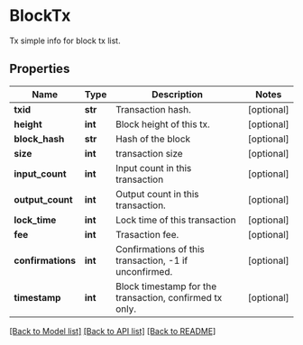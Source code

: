 # BlockTx

Tx simple info for block tx list.
## Properties
Name | Type | Description | Notes
------------ | ------------- | ------------- | -------------
**txid** | **str** | Transaction hash. | [optional] 
**height** | **int** | Block height of this tx. | [optional] 
**block_hash** | **str** | Hash of the block | [optional] 
**size** | **int** | transaction size | [optional] 
**input_count** | **int** | Input count in this transaction | [optional] 
**output_count** | **int** | Output count in this transaction. | [optional] 
**lock_time** | **int** | Lock time of this transaction | [optional] 
**fee** | **int** | Trasaction fee. | [optional] 
**confirmations** | **int** | Confirmations of this transaction, -1 if unconfirmed. | [optional] 
**timestamp** | **int** | Block timestamp for the transaction, confirmed tx only. | [optional] 

[[Back to Model list]](../README.md#documentation-for-models) [[Back to API list]](../README.md#documentation-for-api-endpoints) [[Back to README]](../README.md)


